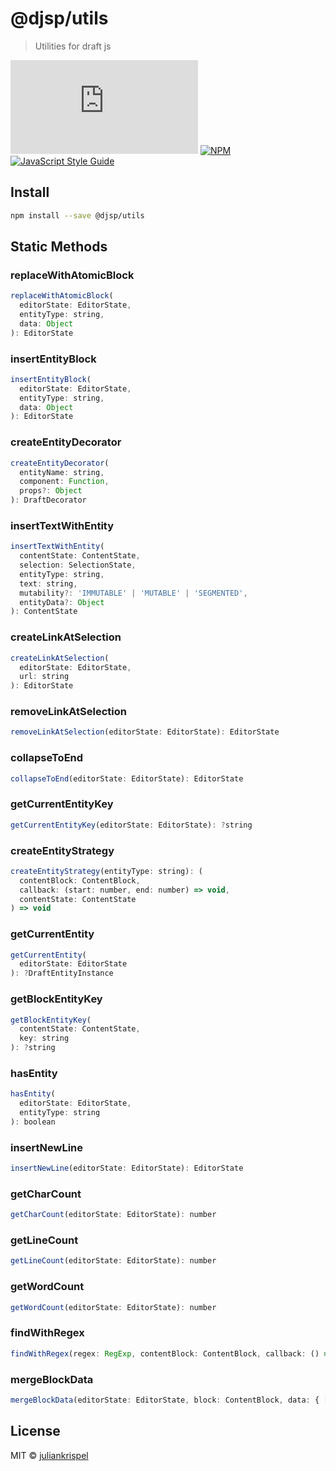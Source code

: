# @djsp/utils

> Utilities for draft js

![file size](http://img.badgesize.io/https://unpkg.com/@djsp/utils/dist/index.js?label=size&style=flat-square)
[![NPM](https://img.shields.io/npm/v/@djsp/utils.svg)](https://www.npmjs.com/package/@djsp/utils) [![JavaScript Style Guide](https://img.shields.io/badge/code_style-standard-brightgreen.svg)](https://standardjs.com)

## Install

```bash
npm install --save @djsp/utils
```

## Static Methods

### replaceWithAtomicBlock

```javascript
replaceWithAtomicBlock(
  editorState: EditorState,
  entityType: string,
  data: Object
): EditorState
```

### insertEntityBlock

```javascript
insertEntityBlock(
  editorState: EditorState,
  entityType: string,
  data: Object
): EditorState
```

### createEntityDecorator

```javascript
createEntityDecorator(
  entityName: string,
  component: Function,
  props?: Object
): DraftDecorator
```

### insertTextWithEntity

```javascript
insertTextWithEntity(
  contentState: ContentState,
  selection: SelectionState,
  entityType: string,
  text: string,
  mutability?: 'IMMUTABLE' | 'MUTABLE' | 'SEGMENTED',
  entityData?: Object
): ContentState
```

### createLinkAtSelection

```javascript
createLinkAtSelection(
  editorState: EditorState,
  url: string
): EditorState
```

### removeLinkAtSelection

```javascript
removeLinkAtSelection(editorState: EditorState): EditorState
```

### collapseToEnd

```javascript
collapseToEnd(editorState: EditorState): EditorState
```

### getCurrentEntityKey

```javascript
getCurrentEntityKey(editorState: EditorState): ?string
```

### createEntityStrategy

```javascript
createEntityStrategy(entityType: string): (
  contentBlock: ContentBlock,
  callback: (start: number, end: number) => void,
  contentState: ContentState
) => void
```

### getCurrentEntity

```javascript
getCurrentEntity(
  editorState: EditorState
): ?DraftEntityInstance
```

### getBlockEntityKey

```javascript
getBlockEntityKey(
  contentState: ContentState,
  key: string
): ?string
```

### hasEntity

```javascript
hasEntity(
  editorState: EditorState,
  entityType: string
): boolean
```

### insertNewLine

```javascript
insertNewLine(editorState: EditorState): EditorState
```

### getCharCount

```javascript
getCharCount(editorState: EditorState): number
```

### getLineCount

```javascript
getLineCount(editorState: EditorState): number
```

### getWordCount

```javascript
getWordCount(editorState: EditorState): number
```

### findWithRegex

```javascript
findWithRegex(regex: RegExp, contentBlock: ContentBlock, callback: () => void): void
```

### mergeBlockData

```javascript
mergeBlockData(editorState: EditorState, block: ContentBlock, data: { [id: string]: any }): EditorState
```

## License

MIT © [juliankrispel](https://github.com/juliankrispel)
